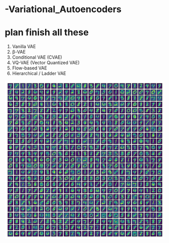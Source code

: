 # -Variational_Autoencoders

# plan finish all these 
1. Vanilla VAE
2. β-VAE
3. Conditional VAE (CVAE)
4. VQ-VAE (Vector Quantized VAE)
5. Flow-based VAE
6. Hierarchical / Ladder VAE


![alt text](https://github.com/xyro-coder/Variational_Autoencoders/blob/main/image-1.png)